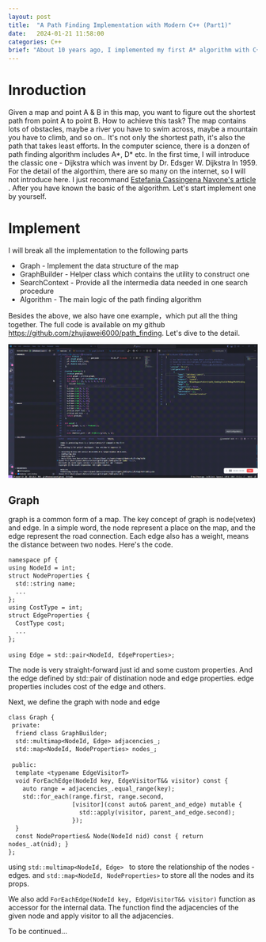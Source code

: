 ```yaml
---
layout: post
title:  "A Path Finding Implementation with Modern C++ (Part1)"
date:   2024-01-21 11:58:00
categories: C++
brief: "About 10 years ago, I implemented my first A* algorithm with C++98 version. Inspiring by Brian Cairl CppCon23 Presentation I try to implement one by myself in modern C++ fashion at my best. Enjoying.."
---
```


# Inroduction
Given a map and point A & B in this map, you want to figure out the shortest path from point A to point B. How to achieve this task? The map contains lots of obstacles, maybe a river you have to swim across, maybe a mountain you have to climb, and so on.. It's not only the shortest path, it's also the path that takes least efforts. In the computer science, there is a donzen of path finding algorithm includes A*, D* etc. In the first time, I will introduce the classic one - Dijkstra which was invent by Dr. Edsger W. Dijkstra In 1959. For the detail of the algorthim, there are so many on the internet, so I will not introduce here. I just recommand [Estefania Cassingena Navone's article](https://www.freecodecamp.org/news/dijkstras-shortest-path-algorithm-visual-introduction)
. After you have known the basic of the algorithm. Let's start implement one by yourself. 


# Implement
I will break all the implementation to the following parts

- Graph - Implement the data structure of the map
- GraphBuilder - Helper class which contains the utility to construct one 
- SearchContext - Provide all the intermedia data needed in one search procedure
- Algorithm - The main logic of the path finding algorithm

Besides the above, we also have one example，which put all the thing together. The full code is available on my github https://github.com/zhujiawei6000/path_finding. Let's dive to the detail.

![path-finding-demo](img/2024-01-21_1.gif)

## Graph

graph is a common form of a map. The key concept of graph is node(vetex) and edge. In a simple word, the node represent a place on the map, and the edge represent the road connection. Each edge also has a weight, means the distance between two nodes. Here's the code.
```
namespace pf {
using NodeId = int;
struct NodeProperties {
  std::string name;
  ...
};
using CostType = int;
struct EdgeProperties {
  CostType cost;
  ...
};

using Edge = std::pair<NodeId, EdgeProperties>;
```
The node is very straight-forward just id and some custom properties. And the edge defined by std::pair of distination node and edge properties. edge properties includes cost of the edge and others.

Next, we define the graph with node and edge

```
class Graph {
 private:
  friend class GraphBuilder;
  std::multimap<NodeId, Edge> adjacencies_;
  std::map<NodeId, NodeProperties> nodes_;

 public:
  template <typename EdgeVisitorT>
  void ForEachEdge(NodeId key, EdgeVisitorT&& visitor) const {
    auto range = adjacencies_.equal_range(key);
    std::for_each(range.first, range.second,
                  [visitor](const auto& parent_and_edge) mutable {
                    std::apply(visitor, parent_and_edge.second);
                  });
  }
  const NodeProperties& Node(NodeId nid) const { return nodes_.at(nid); }
};
```

  using ```std::multimap<NodeId, Edge> ``` to store the relationship of the nodes - edges. and ```std::map<NodeId, NodeProperties>``` to store all the nodes and its props.
  
We also add ```ForEachEdge(NodeId key, EdgeVisitorT&& visitor)``` function as accessor for the internal data. The function find the adjacencies of the given node and apply visitor to all the adjacencies.

To be continued...

